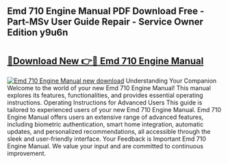 ## Emd 710 Engine Manual PDF Download Free - Part-MSv User Guide Repair - Service Owner Edition y9u6n

# <h2><a href="http://bc21446.oget.top/?id=Emd+710+Engine+Manual">🔗Download New 👉🔴 Emd 710 Engine Manual</a></h2>

[![Emd 710 Engine Manual new download](https://i.imgur.com/5g1atiW.png)](http://bc21446.oget.top/?id=Emd+710+Engine+Manual)
Understanding Your Companion Welcome to the world of your new Emd 710 Engine Manual! This manual explores its features, functionalities, and provides essential operating instructions. Operating Instructions for Advanced Users This guide is tailored to experienced users of your new Emd 710 Engine Manual. Emd 710 Engine Manual offers users an extensive range of advanced features, including biometric authentication, smart home integration, automatic updates, and personalized recommendations, all accessible through the sleek and user-friendly interface. Your Feedback is Important Emd 710 Engine Manual. We value your input and are committed to continuous improvement.
